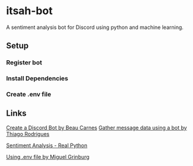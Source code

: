 # itsah-bot

A sentiment analysis bot for Discord using python and machine learning.

## Setup

### Register bot

### Install Dependencies

### Create .env file

## Links

[Create a Discord Bot by Beau Carnes](https://www.freecodecamp.org/news/create-a-discord-bot-with-python/)
[Gather message data using a bot by Thiago Rodrigues](https://levelup.gitconnected.com/how-to-gather-message-data-using-a-discord-bot-from-scratch-with-python-2fe239da3bcd)

[Sentiment Analysis - Real Python](https://realpython.com/sentiment-analysis-python/)

[Using .env file by Miguel Grinburg](https://www.twilio.com/blog/environment-variables-python)
